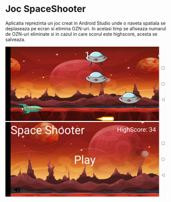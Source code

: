 # Joc SpaceShooter

Aplicatia reprezinta un joc creat in Android Studio unde o naveta spatiala se deplaseaza pe ecran si elimina OZN-uri. In acelasi timp se afiseaza numarul de OZN-uri eliminate si in cazul in care scorul este highscore, acesta se salveaza.

![Alt text](https://github.com/AlexandraDemeter/alexandrademeter.github.io/blob/master/Examen/ss1.jpg)
![Alt text](https://github.com/AlexandraDemeter/alexandrademeter.github.io/blob/master/Examen/ss2.jpg)
